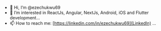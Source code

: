 - 👋 Hi, I’m @ezechukwu69
- 👀 I’m interested in ReactJs, Angular, NextJs, Android, iOS and Flutter development...
- 📫 How to reach me: [https://linkedin.com/in/ezechukwu69](LinkedIn) ...

<!---
ezechukwu69/ezechukwu69 is a ✨ special ✨ repository because its `README.md` (this file) appears on your GitHub profile.
You can click the Preview link to take a look at your changes.
--->
